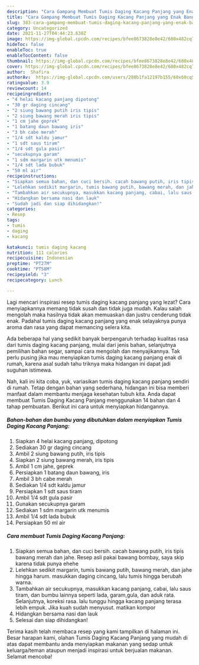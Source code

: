 ```yaml
---
description: "Cara Gampang Membuat Tumis Daging Kacang Panjang yang Enak Banget"
title: "Cara Gampang Membuat Tumis Daging Kacang Panjang yang Enak Banget"
slug: 383-cara-gampang-membuat-tumis-daging-kacang-panjang-yang-enak-banget
category: Uncategorized
date: 2021-11-27T04:44:23.638Z
image: https://img-global.cpcdn.com/recipes/bfee8673828e8e42/680x482cq70/tumis-daging-kacang-panjang-foto-resep-utama.jpg
hideToc: false
enableToc: true
enableTocContent: false
thumbnail: https://img-global.cpcdn.com/recipes/bfee8673828e8e42/680x482cq70/tumis-daging-kacang-panjang-foto-resep-utama.jpg
cover: https://img-global.cpcdn.com/recipes/bfee8673828e8e42/680x482cq70/tumis-daging-kacang-panjang-foto-resep-utama.jpg
author:  Shafira
authorAv:  https://img-global.cpcdn.com/users/280b1fa12197b155/60x60cq50/avatar.jpg
ratingvalue: 3.9
reviewcount: 14
recipeingredient:
- "4 helai kacang panjang dipotong"
- "30 gr daging cincang"
- "2 siung bawang putih iris tipis"
- "2 siung bawang merah iris tipis"
- "1 cm jahe geprek"
- "1 batang daun bawang iris"
- "3 bh cabe merah"
- "1/4 sdt kaldu jamur"
- "1 sdt saus tiram"
- "1/4 sdt gula pasir"
- "secukupnya garam"
- "1 sdm margarin utk menumis"
- "1/4 sdt lada bubuk"
- "50 ml air"
recipeinstructions:
- "Siapkan semua bahan, dan cuci bersih. cacah bawang putih, iris tipis bawang merah dan jahe. Resep asli pakai bawang bombay, saya skip karena tidak punya ehehe"
- "Lelehkan sedikit margarin, tumis bawang putih, bawang merah, dan jahe hingga harum. masukkan daging cincang, lalu tumis hingga berubah warna."
- "Tambahkan air secukupnya, masukkan kacang panjang, cabai, lalu saus tiram, dan bumbu lainnya seperti lada, garam,gula, dan aduk rata. Selanjutnya, koreksi rasa. lalu tunggu hingga kacang panjang terasa lebih empuk. Jika kuah sudah menyusut. matikan kompor"
- "Hidangkan bersama nasi dan lauk"
- "Sudah jadi dan siap dihidangkan!"
categories:
- Resep
tags:
- tumis
- daging
- kacang

katakunci: tumis daging kacang 
nutrition: 111 calories
recipecuisine: Indonesian
preptime: "PT27M"
cooktime: "PT58M"
recipeyield: "3"
recipecategory: Lunch

---
```



Lagi mencari inspirasi resep tumis daging kacang panjang yang lezat? Cara menyiapkannya memang tidak susah dan tidak juga mudah. Kalau salah mengolah maka hasilnya tidak akan memuaskan dan justru cenderung tidak enak. Padahal tumis daging kacang panjang yang enak selayaknya punya aroma dan rasa yang dapat memancing selera kita.


Ada beberapa hal yang sedikit banyak berpengaruh terhadap kualitas rasa dari tumis daging kacang panjang, mulai dari jenis bahan, selanjutnya pemilihan bahan segar, sampai cara mengolah dan menyajikannya. Tak perlu pusing jika mau menyiapkan tumis daging kacang panjang enak di rumah, karena asal sudah tahu triknya maka hidangan ini dapat jadi suguhan istimewa.




Nah, kali ini kita coba, yuk, variasikan tumis daging kacang panjang sendiri di rumah. Tetap dengan bahan yang sederhana, hidangan ini bisa memberi manfaat dalam membantu menjaga kesehatan tubuh kita. Anda dapat membuat Tumis Daging Kacang Panjang menggunakan 14 bahan dan 4 tahap pembuatan. Berikut ini cara untuk menyiapkan hidangannya.

<!--inarticleads1-->

##### Bahan-bahan dan bumbu yang dibutuhkan dalam menyiapkan Tumis Daging Kacang Panjang:

1. Siapkan 4 helai kacang panjang, dipotong
1. Sediakan 30 gr daging cincang
1. Ambil 2 siung bawang putih, iris tipis
1. Siapkan 2 siung bawang merah, iris tipis
1. Ambil 1 cm jahe, geprek
1. Persiapkan 1 batang daun bawang, iris
1. Ambil 3 bh cabe merah
1. Sediakan 1/4 sdt kaldu jamur
1. Persiapkan 1 sdt saus tiram
1. Ambil 1/4 sdt gula pasir
1. Gunakan secukupnya garam
1. Sediakan 1 sdm margarin utk menumis
1. Ambil 1/4 sdt lada bubuk
1. Persiapkan 50 ml air




<!--inarticleads2-->

##### Cara membuat Tumis Daging Kacang Panjang:

1. Siapkan semua bahan, dan cuci bersih. cacah bawang putih, iris tipis bawang merah dan jahe. Resep asli pakai bawang bombay, saya skip karena tidak punya ehehe
1. Lelehkan sedikit margarin, tumis bawang putih, bawang merah, dan jahe hingga harum. masukkan daging cincang, lalu tumis hingga berubah warna.
1. Tambahkan air secukupnya, masukkan kacang panjang, cabai, lalu saus tiram, dan bumbu lainnya seperti lada, garam,gula, dan aduk rata. Selanjutnya, koreksi rasa. lalu tunggu hingga kacang panjang terasa lebih empuk. Jika kuah sudah menyusut. matikan kompor
1. Hidangkan bersama nasi dan lauk
1. Selesai dan siap dihidangkan!



Terima kasih telah membaca resep yang kami tampilkan di halaman ini. Besar harapan kami, olahan Tumis Daging Kacang Panjang yang mudah di atas dapat membantu anda menyiapkan makanan yang sedap untuk keluarga/teman ataupun menjadi inspirasi untuk berjualan makanan. Selamat mencoba!
